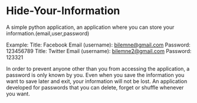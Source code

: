 # Hide-Your-Information
A simple python application, an application where you can store your information.(email,user,password)

Example: Title: Facebook
         Email (username): bilemne@gmail.com
         Password: 123456789
         Title: Twitter
         Email (username): bilemne2@gmail.com
         Password: 123321

In order to prevent anyone other than you from accessing the application, a password is only known by you. Even when you save the information you want to save later and exit, your information will not be lost. An application developed for passwords that you can delete, forget or shuffle whenever you want.



